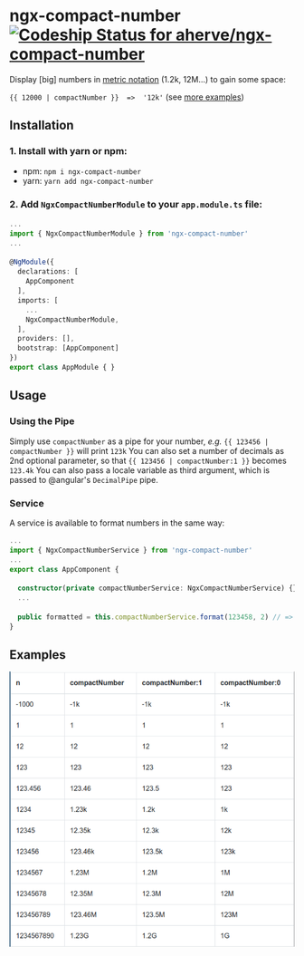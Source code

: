 # ngx-compact-number [ ![Codeship Status for aherve/ngx-compact-number](https://app.codeship.com/projects/5cc2c320-47d9-0136-2ccc-028351a347c0/status?branch=master)](https://app.codeship.com/projects/292340)

Display [big] numbers in [metric notation](https://en.wikipedia.org/wiki/Metric_prefix) (1.2k, 12M...) to gain some space:

`{{ 12000 | compactNumber }}  =>  '12k'` (see [more examples](#Examples))

## Installation

### 1. Install with yarn or npm:

 - npm: `npm i ngx-compact-number`
 - yarn: `yarn add ngx-compact-number`

### 2. Add `NgxCompactNumberModule` to your `app.module.ts` file:

```app.module.ts
...
import { NgxCompactNumberModule } from 'ngx-compact-number'
...

@NgModule({
  declarations: [
    AppComponent
  ],
  imports: [
    ...
    NgxCompactNumberModule,
  ],
  providers: [],
  bootstrap: [AppComponent]
})
export class AppModule { }

```

## Usage

### Using the Pipe

Simply use `compactNumber` as a pipe for your number, _e.g._ `{{ 123456 | compactNumber }}` will print `123k`
You can also set a number of decimals as 2nd optional parameter, so that `{{ 123456 | compactNumber:1 }}` becomes `123.4k`
You can also pass a locale variable as third argument, which is passed to @angular's `DecimalPipe` pipe.

### Service

A service is available to format numbers in the same way:

```myComponent.ts
...
import { NgxCompactNumberService } from 'ngx-compact-number'
...
export class AppComponent {

  constructor(private compactNumberService: NgxCompactNumberService) {}
  ...
  
  public formatted = this.compactNumberService.format(123458, 2) // =>  '123,46k'
}

```

## Examples

![demo as image](./src/assets/example.png)
